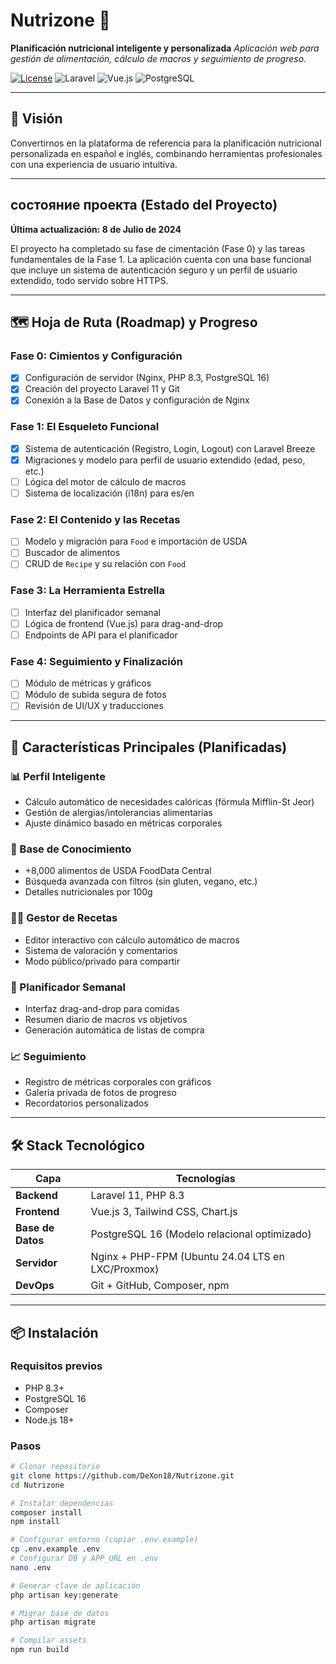 # Nutrizone 🍏

**Planificación nutricional inteligente y personalizada**
_Aplicación web para gestión de alimentación, cálculo de macros y seguimiento de progreso._

[![License](https://img.shields.io/badge/license-MIT-blue.svg)](LICENSE)
![Laravel](https://img.shields.io/badge/Laravel-11.x-red.svg)
![Vue.js](https://img.shields.io/badge/Vue.js-3.x-green.svg)
![PostgreSQL](https://img.shields.io/badge/PostgreSQL-16-blue.svg)

---

## 🌟 Visión

Convertirnos en la plataforma de referencia para la planificación nutricional personalizada en español e inglés, combinando herramientas profesionales con una experiencia de usuario intuitiva.

---

## состояние проекта (Estado del Proyecto)

**Última actualización: 8 de Julio de 2024**

El proyecto ha completado su fase de cimentación (Fase 0) y las tareas fundamentales de la Fase 1. La aplicación cuenta con una base funcional que incluye un sistema de autenticación seguro y un perfil de usuario extendido, todo servido sobre HTTPS.

---

## 🗺️ Hoja de Ruta (Roadmap) y Progreso

### Fase 0: Cimientos y Configuración

-   [x] Configuración de servidor (Nginx, PHP 8.3, PostgreSQL 16)
-   [x] Creación del proyecto Laravel 11 y Git
-   [x] Conexión a la Base de Datos y configuración de Nginx

### Fase 1: El Esqueleto Funcional

-   [x] Sistema de autenticación (Registro, Login, Logout) con Laravel Breeze
-   [x] Migraciones y modelo para perfil de usuario extendido (edad, peso, etc.)
-   [ ] Lógica del motor de cálculo de macros
-   [ ] Sistema de localización (i18n) para es/en

### Fase 2: El Contenido y las Recetas

-   [ ] Modelo y migración para `Food` e importación de USDA
-   [ ] Buscador de alimentos
-   [ ] CRUD de `Recipe` y su relación con `Food`

### Fase 3: La Herramienta Estrella

-   [ ] Interfaz del planificador semanal
-   [ ] Lógica de frontend (Vue.js) para drag-and-drop
-   [ ] Endpoints de API para el planificador

### Fase 4: Seguimiento y Finalización

-   [ ] Módulo de métricas y gráficos
-   [ ] Módulo de subida segura de fotos
-   [ ] Revisión de UI/UX y traducciones

---

## 🚀 Características Principales (Planificadas)

### 📊 Perfil Inteligente

-   Cálculo automático de necesidades calóricas (fórmula Mifflin-St Jeor)
-   Gestión de alergias/intolerancias alimentarias
-   Ajuste dinámico basado en métricas corporales

### 🍎 Base de Conocimiento

-   +8,000 alimentos de USDA FoodData Central
-   Búsqueda avanzada con filtros (sin gluten, vegano, etc.)
-   Detalles nutricionales por 100g

### 👨‍🍳 Gestor de Recetas

-   Editor interactivo con cálculo automático de macros
-   Sistema de valoración y comentarios
-   Modo público/privado para compartir

### 📅 Planificador Semanal

-   Interfaz drag-and-drop para comidas
-   Resumen diario de macros vs objetivos
-   Generación automática de listas de compra

### 📈 Seguimiento

-   Registro de métricas corporales con gráficos
-   Galería privada de fotos de progreso
-   Recordatorios personalizados

---

## 🛠 Stack Tecnológico

| Capa              | Tecnologías                                       |
| ----------------- | ------------------------------------------------- |
| **Backend**       | Laravel 11, PHP 8.3                               |
| **Frontend**      | Vue.js 3, Tailwind CSS, Chart.js                  |
| **Base de Datos** | PostgreSQL 16 (Modelo relacional optimizado)      |
| **Servidor**      | Nginx + PHP-FPM (Ubuntu 24.04 LTS en LXC/Proxmox) |
| **DevOps**        | Git + GitHub, Composer, npm                       |

---

## 📦 Instalación

### Requisitos previos

-   PHP 8.3+
-   PostgreSQL 16
-   Composer
-   Node.js 18+

### Pasos

```bash
# Clonar repositorio
git clone https://github.com/DeXon18/Nutrizone.git
cd Nutrizone

# Instalar dependencias
composer install
npm install

# Configurar entorno (copiar .env.example)
cp .env.example .env
# Configurar DB y APP_URL en .env
nano .env

# Generar clave de aplicación
php artisan key:generate

# Migrar base de datos
php artisan migrate

# Compilar assets
npm run build
```
